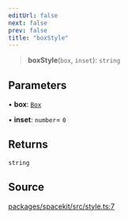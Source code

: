 ```yaml
---
editUrl: false
next: false
prev: false
title: "boxStyle"
---
```


> **boxStyle**(`box`, `inset`): `string`

## Parameters

• **box**: [`Box`](../type-aliases/Box.md)

• **inset**: `number`= `0`

## Returns

`string`

## Source

[packages/spacekit/src/style.ts:7](https://github.com/nodenogg-in/alpha-p2p/blob/a4d5eff/packages/spacekit/src/style.ts#L7)
